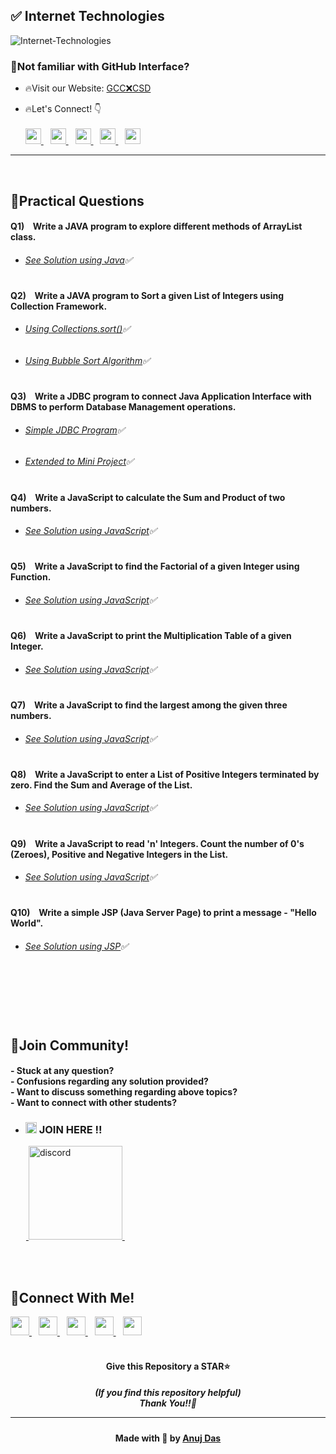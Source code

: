 ## ✅ Internet Technologies

![Internet-Technologies](https://socialify.git.ci/anuj-das-10/Internet-Technologies/image?description=1&descriptionEditable=CSC-C-502-L%20-%3E%20Internet%20Technologies%20LAB%20(Solutions)&forks=1&language=1&name=1&owner=1&pattern=Circuit%20Board&stargazers=1&theme=Dark)


### 🤔Not familiar with GitHub Interface?
- 🔥Visit our Website: <a href="https://gcc-x-csd.github.io/"> GCC❌CSD </a> 

- 🔥Let's Connect! 👇 
  <br/> <br/>
  <a href="https://twitter.com/CyBeRNaTiCS_">
    <img width="25px" src="https://www.vectorlogo.zone/logos/twitter/twitter-tile.svg" />
  </a>&ensp;
  <a href="https://www.linkedin.com/in/anuj-das-10">
    <img width="25px" src="https://www.vectorlogo.zone/logos/linkedin/linkedin-icon.svg" />
  </a>&ensp;
  <a href="https://github.com/anuj-das-10">
  <img width="25px" src="https://www.vectorlogo.zone/logos/github/github-icon.svg" />
  </a>&ensp;
  <a href="https://www.instagram.com/lord_anuj_10_/">
    <img width="25px" src="https://www.vectorlogo.zone/logos/instagram/instagram-icon.svg" />
  </a>&ensp;
  <a href="https://www.facebook.com/lordanuj.10/">
  <img width="25px" src="https://www.vectorlogo.zone/logos/facebook/facebook-official.svg" />
  </a>
  
***
<br/>

## 📜Practical Questions 

#### Q1) &ensp;  Write a JAVA program to explore different methods of ArrayList class.

- ######  [See Solution using Java]()✅
#


#### Q2) &ensp;  Write a JAVA  program to Sort a given List of Integers using Collection Framework.

- ######  [Using Collections.sort()]()✅
- ######  [Using Bubble Sort Algorithm]()✅
#


#### Q3) &ensp;  Write a JDBC program to connect Java Application Interface with DBMS to perform Database Management operations.

- ######  [Simple JDBC Program]()✅

- ######  [Extended to Mini Project]()✅
#


#### Q4) &ensp; Write a JavaScript to calculate the Sum and Product of two numbers.

- ######  [See Solution using JavaScript]()✅
#


#### Q5) &ensp; Write a JavaScript to find the Factorial of a given Integer using Function.

- ######  [See Solution using JavaScript]()✅
#


#### Q6) &ensp; Write a JavaScript to print the Multiplication Table of a given Integer.

- ######  [See Solution using JavaScript]()✅
#


#### Q7) &ensp; Write a JavaScript to find the largest among the given three numbers.

- ######  [See Solution using JavaScript]()✅
#


#### Q8) &ensp; Write a JavaScript to enter a List of Positive Integers terminated by zero. Find the Sum and Average of the List.

- ######  [See Solution using JavaScript]()✅
#

#### Q9) &ensp; Write a JavaScript to read 'n' Integers. Count the number of 0's (Zeroes), Positive and Negative Integers in the List. 

- ######  [See Solution using JavaScript](https://github.com/anuj-das-10/Network-Programming/blob/main/Solutions/Q-08/GetAllAddresses.java)✅
#


#### Q10) &ensp; Write a simple JSP (Java Server Page) to print a message - "Hello World".

- ######  [See Solution using JSP]()✅

#



<br/>
<br/>
<br/>
<br/>


## 🤖Join Community!
<h4>
- Stuck at any question?<br/>
- Confusions regarding any solution provided? <br/>
- Want to discuss something regarding above topics?<br/>
- Want to connect with other students?
</h4>

- ### <img width="18px" src="https://www.vectorlogo.zone/logos/reactjs/reactjs-icon.svg" alt="join"> JOIN HERE !!
&ensp;&ensp; &ensp;<a href="https://discord.gg/kEUXUv4W9f">
<img width="150px" src="https://www.vectorlogo.zone/logos/discordapp/discordapp-official.svg" alt="discord">
</a>&ensp;

<br/>
<br/>


## 🔁Connect With Me!
  <a href="https://twitter.com/CyBeRNaTiCS_">
    <img width="30px" src="https://www.vectorlogo.zone/logos/twitter/twitter-tile.svg" />
  </a>&ensp;
  <a href="https://www.linkedin.com/in/anuj-das-10">
    <img width="30px" src="https://www.vectorlogo.zone/logos/linkedin/linkedin-icon.svg" />
  </a>&ensp;
  <a href="https://github.com/anuj-das-10">
  <img width="30px" src="https://www.vectorlogo.zone/logos/github/github-icon.svg" />
  </a>&ensp;
  <a href="https://www.instagram.com/lord_anuj_10_/">
    <img width="30px" src="https://www.vectorlogo.zone/logos/instagram/instagram-icon.svg" />
  </a>&ensp;
  <a href="https://www.facebook.com/lordanuj.10/">
  <img width="30px" src="https://www.vectorlogo.zone/logos/facebook/facebook-official.svg" />
  </a>

<br/>
<br/>

<h4 align="center">Give this Repository a STAR⭐</h4>
<h5 align="center">(If you find this repository helpful)
<br/> Thank You!!💞
<hr/>
</h5>
<h4 align="center">Made with 💖 by <a href="https://twitter.com/CyBeRNaTiCS_">Anuj Das</a></h4>
